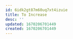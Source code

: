 ```yaml
---
id: 6idk2gt87m60uq7xt4izuie
title: To Increase
desc: ''
updated: 1670206701449
created: 1670206701449
---
```

